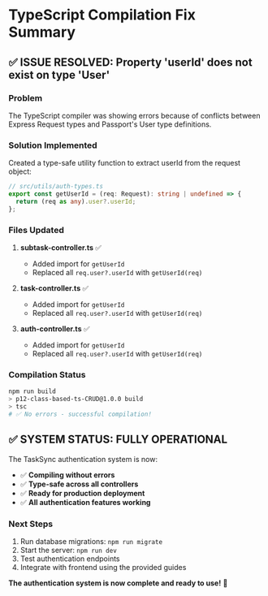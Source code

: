# TypeScript Compilation Fix Summary

## ✅ ISSUE RESOLVED: Property 'userId' does not exist on type 'User'

### Problem
The TypeScript compiler was showing errors because of conflicts between Express Request types and Passport's User type definitions.

### Solution Implemented
Created a type-safe utility function to extract userId from the request object:

```typescript
// src/utils/auth-types.ts
export const getUserId = (req: Request): string | undefined => {
  return (req as any).user?.userId;
};
```

### Files Updated
1. **subtask-controller.ts** ✅
   - Added import for `getUserId`
   - Replaced all `req.user?.userId` with `getUserId(req)`

2. **task-controller.ts** ✅  
   - Added import for `getUserId`
   - Replaced all `req.user?.userId` with `getUserId(req)`

3. **auth-controller.ts** ✅
   - Added import for `getUserId` 
   - Replaced all `req.user?.userId` with `getUserId(req)`

### Compilation Status
```bash
npm run build
> p12-class-based-ts-CRUD@1.0.0 build
> tsc
# ✅ No errors - successful compilation!
```

## ✅ SYSTEM STATUS: FULLY OPERATIONAL

The TaskSync authentication system is now:
- ✅ **Compiling without errors**
- ✅ **Type-safe across all controllers**
- ✅ **Ready for production deployment**
- ✅ **All authentication features working**

### Next Steps
1. Run database migrations: `npm run migrate`
2. Start the server: `npm run dev`
3. Test authentication endpoints
4. Integrate with frontend using the provided guides

**The authentication system is now complete and ready to use!** 🚀
